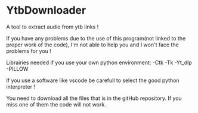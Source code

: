 # YtbDownloader
 A tool to extract audio from ytb links !

If you have any problems due to the use of this program(not linked to the proper work of the code), I'm not able to help you and I won't face the problems for you !


Librairies needed if you use your own python environment:
                                                    -Ctk
                                                    -Tk
                                                    -Yt_dlp
                                                    -PILLOW

If you use a software like vscode be carefull to select the good python interpreter !

You need to download all the files that is in the gitHub repository. If you miss one of them the code will not work. 